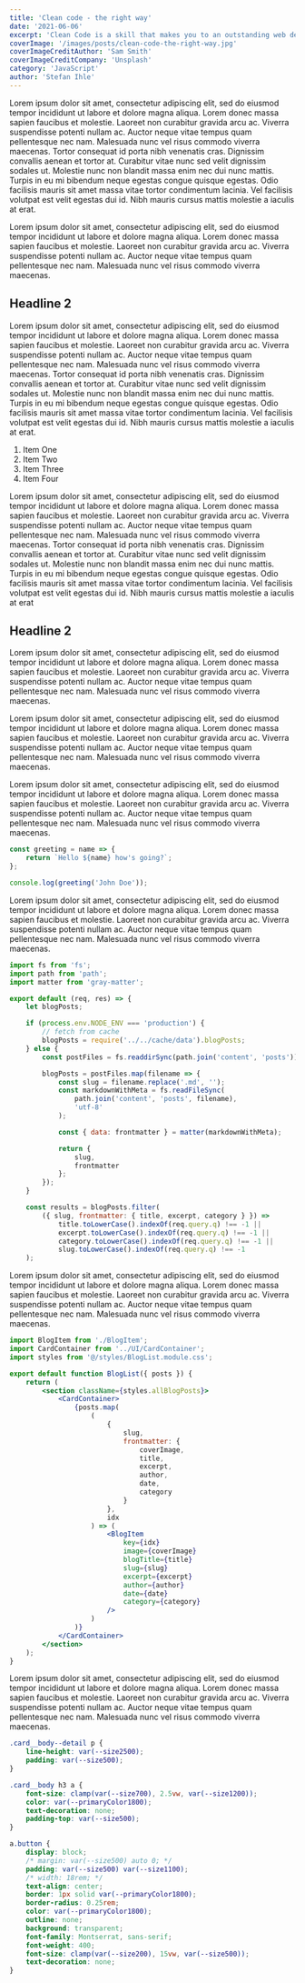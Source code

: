 ```yaml
---
title: 'Clean code - the right way'
date: '2021-06-06'
excerpt: 'Clean Code is a skill that makes you to an outstanding web developer'
coverImage: '/images/posts/clean-code-the-right-way.jpg'
coverImageCreditAuthor: 'Sam Smith'
coverImageCreditCompany: 'Unsplash'
category: 'JavaScript'
author: 'Stefan Ihle'
---
```


Lorem ipsum dolor sit amet, consectetur adipiscing elit, sed do eiusmod tempor incididunt ut labore et dolore magna aliqua. Lorem donec massa sapien faucibus et molestie. Laoreet non curabitur gravida arcu ac. Viverra suspendisse potenti nullam ac. Auctor neque vitae tempus quam pellentesque nec nam. Malesuada nunc vel risus commodo viverra maecenas. Tortor consequat id porta nibh venenatis cras. Dignissim convallis aenean et tortor at. Curabitur vitae nunc sed velit dignissim sodales ut. Molestie nunc non blandit massa enim nec dui nunc mattis. Turpis in eu mi bibendum neque egestas congue quisque egestas. Odio facilisis mauris sit amet massa vitae tortor condimentum lacinia. Vel facilisis volutpat est velit egestas dui id. Nibh mauris cursus mattis molestie a iaculis at erat.

Lorem ipsum dolor sit amet, consectetur adipiscing elit, sed do eiusmod tempor incididunt ut labore et dolore magna aliqua. Lorem donec massa sapien faucibus et molestie. Laoreet non curabitur gravida arcu ac. Viverra suspendisse potenti nullam ac. Auctor neque vitae tempus quam pellentesque nec nam. Malesuada nunc vel risus commodo viverra maecenas.

## Headline 2

Lorem ipsum dolor sit amet, consectetur adipiscing elit, sed do eiusmod tempor incididunt ut labore et dolore magna aliqua. Lorem donec massa sapien faucibus et molestie. Laoreet non curabitur gravida arcu ac. Viverra suspendisse potenti nullam ac. Auctor neque vitae tempus quam pellentesque nec nam. Malesuada nunc vel risus commodo viverra maecenas. Tortor consequat id porta nibh venenatis cras. Dignissim convallis aenean et tortor at. Curabitur vitae nunc sed velit dignissim sodales ut. Molestie nunc non blandit massa enim nec dui nunc mattis. Turpis in eu mi bibendum neque egestas congue quisque egestas. Odio facilisis mauris sit amet massa vitae tortor condimentum lacinia. Vel facilisis volutpat est velit egestas dui id. Nibh mauris cursus mattis molestie a iaculis at erat.

1. Item One
2. Item Two
3. Item Three
4. Item Four

Lorem ipsum dolor sit amet, consectetur adipiscing elit, sed do eiusmod tempor incididunt ut labore et dolore magna aliqua. Lorem donec massa sapien faucibus et molestie. Laoreet non curabitur gravida arcu ac. Viverra suspendisse potenti nullam ac. Auctor neque vitae tempus quam pellentesque nec nam. Malesuada nunc vel risus commodo viverra maecenas. Tortor consequat id porta nibh venenatis cras. Dignissim convallis aenean et tortor at. Curabitur vitae nunc sed velit dignissim sodales ut. Molestie nunc non blandit massa enim nec dui nunc mattis. Turpis in eu mi bibendum neque egestas congue quisque egestas. Odio facilisis mauris sit amet massa vitae tortor condimentum lacinia. Vel facilisis volutpat est velit egestas dui id. Nibh mauris cursus mattis molestie a iaculis at erat

## Headline 2

Lorem ipsum dolor sit amet, consectetur adipiscing elit, sed do eiusmod tempor incididunt ut labore et dolore magna aliqua. Lorem donec massa sapien faucibus et molestie. Laoreet non curabitur gravida arcu ac. Viverra suspendisse potenti nullam ac. Auctor neque vitae tempus quam pellentesque nec nam. Malesuada nunc vel risus commodo viverra maecenas.

Lorem ipsum dolor sit amet, consectetur adipiscing elit, sed do eiusmod tempor incididunt ut labore et dolore magna aliqua. Lorem donec massa sapien faucibus et molestie. Laoreet non curabitur gravida arcu ac. Viverra suspendisse potenti nullam ac. Auctor neque vitae tempus quam pellentesque nec nam. Malesuada nunc vel risus commodo viverra maecenas.

Lorem ipsum dolor sit amet, consectetur adipiscing elit, sed do eiusmod tempor incididunt ut labore et dolore magna aliqua. Lorem donec massa sapien faucibus et molestie. Laoreet non curabitur gravida arcu ac. Viverra suspendisse potenti nullam ac. Auctor neque vitae tempus quam pellentesque nec nam. Malesuada nunc vel risus commodo viverra maecenas.

```js
const greeting = name => {
	return `Hello ${name} how's going?`;
};

console.log(greeting('John Doe'));
```

Lorem ipsum dolor sit amet, consectetur adipiscing elit, sed do eiusmod tempor incididunt ut labore et dolore magna aliqua. Lorem donec massa sapien faucibus et molestie. Laoreet non curabitur gravida arcu ac. Viverra suspendisse potenti nullam ac. Auctor neque vitae tempus quam pellentesque nec nam. Malesuada nunc vel risus commodo viverra maecenas.

```js
import fs from 'fs';
import path from 'path';
import matter from 'gray-matter';

export default (req, res) => {
	let blogPosts;

	if (process.env.NODE_ENV === 'production') {
		// fetch from cache
		blogPosts = require('../../cache/data').blogPosts;
	} else {
		const postFiles = fs.readdirSync(path.join('content', 'posts'));

		blogPosts = postFiles.map(filename => {
			const slug = filename.replace('.md', '');
			const markdownWithMeta = fs.readFileSync(
				path.join('content', 'posts', filename),
				'utf-8'
			);

			const { data: frontmatter } = matter(markdownWithMeta);

			return {
				slug,
				frontmatter
			};
		});
	}

	const results = blogPosts.filter(
		({ slug, frontmatter: { title, excerpt, category } }) =>
			title.toLowerCase().indexOf(req.query.q) !== -1 ||
			excerpt.toLowerCase().indexOf(req.query.q) !== -1 ||
			category.toLowerCase().indexOf(req.query.q) !== -1 ||
			slug.toLowerCase().indexOf(req.query.q) !== -1
	);

```

Lorem ipsum dolor sit amet, consectetur adipiscing elit, sed do eiusmod tempor incididunt ut labore et dolore magna aliqua. Lorem donec massa sapien faucibus et molestie. Laoreet non curabitur gravida arcu ac. Viverra suspendisse potenti nullam ac. Auctor neque vitae tempus quam pellentesque nec nam. Malesuada nunc vel risus commodo viverra maecenas.

```jsx
import BlogItem from './BlogItem';
import CardContainer from '../UI/CardContainer';
import styles from '@/styles/BlogList.module.css';

export default function BlogList({ posts }) {
	return (
		<section className={styles.allBlogPosts}>
			<CardContainer>
				{posts.map(
					(
						{
							slug,
							frontmatter: {
								coverImage,
								title,
								excerpt,
								author,
								date,
								category
							}
						},
						idx
					) => (
						<BlogItem
							key={idx}
							image={coverImage}
							blogTitle={title}
							slug={slug}
							excerpt={excerpt}
							author={author}
							date={date}
							category={category}
						/>
					)
				)}
			</CardContainer>
		</section>
	);
}
```

Lorem ipsum dolor sit amet, consectetur adipiscing elit, sed do eiusmod tempor incididunt ut labore et dolore magna aliqua. Lorem donec massa sapien faucibus et molestie. Laoreet non curabitur gravida arcu ac. Viverra suspendisse potenti nullam ac. Auctor neque vitae tempus quam pellentesque nec nam. Malesuada nunc vel risus commodo viverra maecenas.

```css
.card__body--detail p {
	line-height: var(--size2500);
	padding: var(--size500);
}

.card__body h3 a {
	font-size: clamp(var(--size700), 2.5vw, var(--size1200));
	color: var(--primaryColor1800);
	text-decoration: none;
	padding-top: var(--size500);
}

a.button {
	display: block;
	/* margin: var(--size500) auto 0; */
	padding: var(--size500) var(--size1100);
	/* width: 18rem; */
	text-align: center;
	border: 1px solid var(--primaryColor1800);
	border-radius: 0.25rem;
	color: var(--primaryColor1800);
	outline: none;
	background: transparent;
	font-family: Montserrat, sans-serif;
	font-weight: 400;
	font-size: clamp(var(--size200), 15vw, var(--size500));
	text-decoration: none;
}
```
